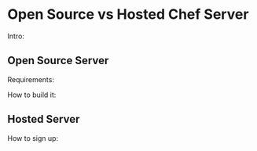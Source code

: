 # Open Source vs Hosted Chef Server

Intro:

## Open Source Server
Requirements:

How to build it:

## Hosted Server

How to sign up:

